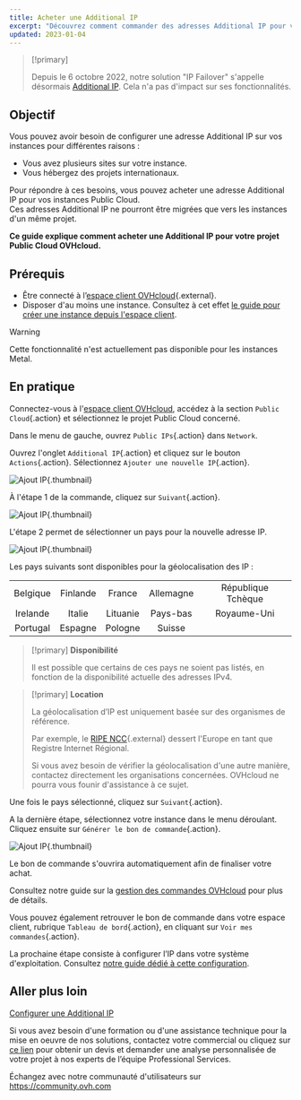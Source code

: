 ```yaml
---
title: Acheter une Additional IP
excerpt: "Découvrez comment commander des adresses Additional IP pour vos instances"
updated: 2023-01-04
---
```


> [!primary]
>
> Depuis le 6 octobre 2022, notre solution "IP Failover" s'appelle désormais [Additional IP](/links/network/additional-ip). Cela n'a pas d'impact sur ses fonctionnalités.
>

## Objectif

Vous pouvez avoir besoin de configurer une adresse Additional IP sur vos instances pour différentes raisons :

- Vous avez plusieurs sites sur votre instance.
- Vous hébergez des projets internationaux.

Pour répondre à ces besoins, vous pouvez acheter une adresse Additional IP pour vos instances Public Cloud.<br>
Ces adresses Additional IP ne pourront être migrées que vers les instances d'un même projet.

**Ce guide explique comment acheter une Additional IP pour votre projet Public Cloud OVHcloud.**

## Prérequis

- Être connecté à l’[espace client OVHcloud](https://www.ovh.com/auth/?action=gotomanager&from=https://www.ovh.com/fr/&ovhSubsidiary=fr){.external}.
- Disposer d'au moins une instance. Consultez à cet effet [le guide pour créer une instance depuis l'espace client](/pages/public_cloud/compute/public-cloud-first-steps).

> [!warning]
> Cette fonctionnalité n'est actuellement pas disponible pour les instances Metal.
>

## En pratique

Connectez-vous à l'[espace client OVHcloud](https://www.ovh.com/auth/?action=gotomanager&from=https://www.ovh.com/fr/&ovhSubsidiary=fr), accédez à la section `Public Cloud`{.action} et sélectionnez le projet Public Cloud concerné.

Dans le menu de gauche, ouvrez `Public IPs`{.action} dans `Network`.

Ouvrez l'onglet `Additional IP`{.action} et cliquez sur le bouton `Actions`{.action}. Sélectionnez `Ajouter une nouvelle IP`{.action}.

![Ajout IP](images/buyaddIP_01.png){.thumbnail}

À l'étape 1 de la commande, cliquez sur `Suivant`{.action}.

![Ajout IP](images/buyaddIP_02.png){.thumbnail}

L'étape 2 permet de sélectionner un pays pour la nouvelle adresse IP.

![Ajout IP](images/buyaddIP_03.png){.thumbnail}

Les pays suivants sont disponibles pour la géolocalisation des IP :

|          |          |          |           |                |
|:--------:|:--------:|:--------:|:---------:|:--------------:|
| Belgique  | Finlande  | France   | Allemagne   | République Tchèque |
| Irelande  |  Italie   | Lituanie | Pays-bas | Royaume-Uni    |
| Portugal |  Espagne   |  Pologne |  Suisse |                 |

> [!primary] **Disponibilité**
> 
> Il est possible que certains de ces pays ne soient pas listés, en fonction de la disponibilité actuelle des adresses IPv4.
> 

> [!primary] **Location**
>
> La géolocalisation d’IP est uniquement basée sur des organismes de référence.
> 
> Par exemple, le [RIPE NCC](https://www.ripe.net/){.external} dessert l'Europe en tant que Registre Internet Régional.
>
> Si vous avez besoin de vérifier la géolocalisation d'une autre manière, contactez directement les organisations concernées. OVHcloud ne pourra vous founir d'assistance à ce sujet.

Une fois le pays sélectionné, cliquez sur `Suivant`{.action}.

A la dernière étape, sélectionnez votre instance dans le menu déroulant. Cliquez ensuite sur `Générer le bon de commande`{.action}.

![Ajout IP](images/buyaddIP_04.png){.thumbnail}

Le bon de commande s'ouvrira automatiquement afin de finaliser votre achat.

Consultez notre guide sur la [gestion des commandes OVHcloud](/pages/account_and_service_management/managing_billing_payments_and_services/managing_ovh_orders) pour plus de détails.

Vous pouvez également retrouver le bon de commande dans votre espace client, rubrique `Tableau de bord`{.action}, en cliquant sur `Voir mes commandes`{.action}.

La prochaine étape consiste à configurer l’IP dans votre système d'exploitation. Consultez [notre guide dédié à cette configuration](/pages/public_cloud/public_cloud_network_services/getting-started-04-configure-additional-ip-to-instance).

## Aller plus loin

[Configurer une Additional IP](/pages/public_cloud/public_cloud_network_services/getting-started-04-configure-additional-ip-to-instance)

Si vous avez besoin d'une formation ou d'une assistance technique pour la mise en oeuvre de nos solutions, contactez votre commercial ou cliquez sur [ce lien](https://www.ovhcloud.com/fr/professional-services/) pour obtenir un devis et demander une analyse personnalisée de votre projet à nos experts de l’équipe Professional Services. 

Échangez avec notre communauté d'utilisateurs sur <https://community.ovh.com>
